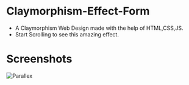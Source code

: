 # Claymorphism-Effect-Form

- A Claymorphism Web Design made with the help of HTML,CSS,JS.
- Start Scrolling to see this amazing effect.

# Screenshots
<img src="https://i.ibb.co/1stxjhB/preview.png" alt="Parallex" border="0">
